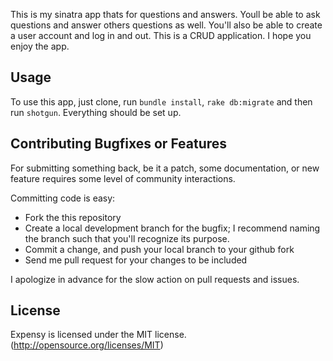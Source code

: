This is my sinatra app thats for questions and answers. Youll be able to ask questions and answer others questions as well. You'll also be able to create a user account and log in and out. This is a CRUD application. I hope you enjoy the app.

## Usage

To use this app, just clone, run `bundle install`, `rake db:migrate` and then run `shotgun`.
Everything should be set up.

## Contributing Bugfixes or Features

For submitting something back, be it a patch, some documentation, or new feature requires some level of
community interactions.

Committing code is easy:

- Fork the this repository
- Create a local development branch for the bugfix; I recommend naming the branch such that you'll
  recognize its purpose.
- Commit a change, and push your local branch to your github fork
- Send me pull request for your changes to be included

I apologize in advance for the slow action on pull requests and issues.

## License
Expensy is licensed under the MIT license. (http://opensource.org/licenses/MIT)
